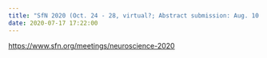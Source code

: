 ```yaml
---
title: "SfN 2020 (Oct. 24 - 28, virtual?; Abstract submission: Aug. 10 - 19, 2020)"
date: 2020-07-17 17:22:00
---
```


<https://www.sfn.org/meetings/neuroscience-2020>

